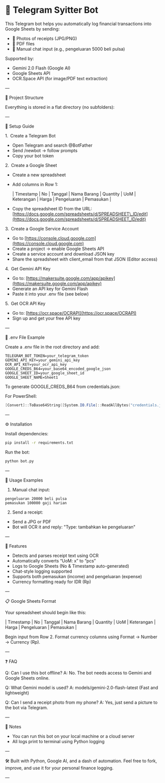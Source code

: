 # 🧾 Telegram Syitter Bot

This Telegram bot helps you automatically log financial transactions into Google Sheets by sending:

* 🧾 Photos of receipts (JPG/PNG)
* 📄 PDF files
* 💬 Manual chat input (e.g., pengeluaran 5000 beli pulsa)

Supported by:

* Gemini 2.0 Flash (Google AI)
* Google Sheets API
* OCR.Space API (for image/PDF text extraction)

—

📁 Project Structure

Everything is stored in a flat directory (no subfolders):


—

🚀 Setup Guide

1. Create a Telegram Bot

* Open Telegram and search @BotFather
* Send /newbot → follow prompts
* Copy your bot token

2. Create a Google Sheet

* Create a new spreadsheet

* Add columns in Row 1:

  \| Timestamp | No | Tanggal | Nama Barang | Quantity | UoM | Keterangan | Harga | Pengeluaran | Pemasukan |

* Copy the spreadsheet ID from the URL:
  [https://docs.google.com/spreadsheets/d/SPREADSHEET\_ID/edit](https://docs.google.com/spreadsheets/d/SPREADSHEET_ID/edit)

3. Create a Google Service Account

* Go to [https://console.cloud.google.com](https://console.cloud.google.com)
* Create a project → enable Google Sheets API
* Create a service account and download JSON key
* Share the spreadsheet with client\_email from that JSON (Editor access)

4. Get Gemini API Key

* Go to: [https://makersuite.google.com/app/apikey](https://makersuite.google.com/app/apikey)
* Generate an API key for Gemini Flash
* Paste it into your .env file (see below)

5. Get OCR API Key

* Go to: [https://ocr.space/OCRAPI](https://ocr.space/OCRAPI)
* Sign up and get your free API key

—

🔐 .env File Example

Create a .env file in the root directory and add:

```env
TELEGRAM_BOT_TOKEN=your_telegram_token
GEMINI_API_KEY=your_gemini_api_key
OCR_API_KEY=your_ocr_api_key
GOOGLE_CREDS_B64=your_base64_encoded_google_json
GOOGLE_SHEET_ID=your_google_sheet_id
GOOGLE_SHEET_NAME=Sheet1
```

To generate GOOGLE\_CREDS\_B64 from credentials.json:

For PowerShell:

```powershell
[Convert]::ToBase64String([System.IO.File]::ReadAllBytes("credentials.json"))
```

—

⚙️ Installation

Install dependencies:

```bash
pip install -r requirements.txt
```

Run the bot:

```bash
python bot.py
```

—

💬 Usage Examples

1. Manual chat input:

```
pengeluaran 20000 beli pulsa
pemasukan 100000 gaji harian
```

2. Send a receipt:

* Send a JPG or PDF
* Bot will OCR it and reply: "Type: tambahkan ke pengeluaran"

—

🧠 Features

* Detects and parses receipt text using OCR
* Automatically converts “UoM: x” to “pcs”
* Logs to Google Sheets (No & Timestamp auto-generated)
* Chat-style logging supported
* Supports both pemasukan (income) and pengeluaran (expense)
* Currency formatting ready for IDR (Rp)

—

📋 Google Sheets Format

Your spreadsheet should begin like this:

\| Timestamp | No | Tanggal | Nama Barang | Quantity | UoM | Keterangan | Harga | Pengeluaran | Pemasukan |

Begin input from Row 2. Format currency columns using Format → Number → Currency (Rp).

—

❓ FAQ

Q: Can I use this bot offline?
A: No. The bot needs access to Gemini and Google Sheets online.

Q: What Gemini model is used?
A: models/gemini-2.0-flash-latest (Fast and lightweight)

Q: Can I send a receipt photo from my phone?
A: Yes, just send a picture to the bot via Telegram.

—

📌 Notes

* You can run this bot on your local machine or a cloud server
* All logs print to terminal using Python logging

—

🛠 Built with Python, Google AI, and a dash of automation.
Feel free to fork, improve, and use it for your personal finance logging.

—
